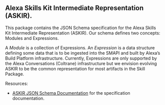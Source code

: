 ## Alexa Skills Kit Intermediate Representation (ASKIR).

This package contains the JSON Schema specification for the Alexa Skills Kit Intermediate Representation (ASKIR). Our schema defines two concepts: Modules and Expressions.

A _Module_ is a collection of Expressions. An _Expression_ is a data structure defining some data that is to be ingested into the SMAPI and built by Alexa’s Build Platform infrastructure. Currently, Expressions are only supported by the Alexa Conversations (Coltrane) infrastructure but we envision evolving ASKIR to be the common representation for most artifacts in the Skill Package.

Resources:

- [ASKIR JSON Schema Documentation](docs/index.md) for the specification documentation.
